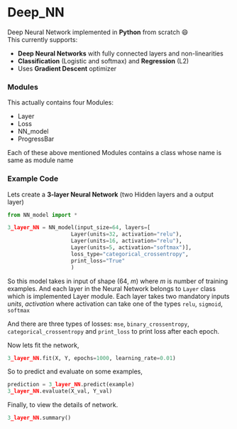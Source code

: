 # Deep_NN
Deep Neural Network implemented in **Python** from scratch :smile:
<br>
This currently supports:
- **Deep Neural Networks** with fully connected layers and non-linearities
- **Classification** (Logistic and softmax) and **Regression** (L2)
- Uses **Gradient Descent** optimizer

### Modules
This actually contains four Modules:
- Layer
- Loss
- NN_model
- ProgressBar

Each of these above mentioned Modules contains a class whose name is same as module name

### Example Code
Lets create a **3-layer Neural Network** (two Hidden layers and a output layer)

```python
from NN_model import *

3_layer_NN = NN_model(input_size=64, layers=[
                    Layer(units=32, activation="relu"),
                    Layer(units=16, activation="relu"),
                    Layer(units=5, activation="softmax")],
                    loss_type="categorical_crossentropy",
                    print_loss="True"
                    )
```

So this model takes in input of shape (64, *m*) where *m* is number of training examples. And each layer in the Neural Network belongs to <code>Layer</code> class which is implemented Layer module. Each layer takes two mandatory inputs *units*, *activation* where activation can take one of the types <code>relu</code>, <code>sigmoid</code>,  <code>softmax</code>

And there are three types of losses: <code>mse</code>, <code>binary\_crossentropy</code>, <code>categorical\_crossentropy</code> and <code>print_loss</code>
to print loss after each epoch.

Now lets fit the network,

```python
3_layer_NN.fit(X, Y, epochs=1000, learning_rate=0.01)
```

So to predict and evaluate on some examples,

```python
prediction = 3_layer_NN.predict(example)
3_layer_NN.evaluate(X_val, Y_val)
```

Finally, to view the details of network.

```python    
3_layer_NN.summary()
```
    
